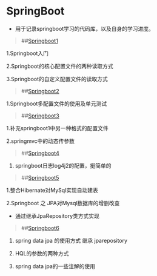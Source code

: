 # SpringBoot

* 用于记录springboot学习的代码库，以及自身的学习进度。

>##[Springboot1](https://kxind.cn/springbootdu-qu-pei-zhi-wen-jian/)

1.Springboot入门

2.Springboot的核心配置文件的两种读取方式

3.Springboot的自定义配置文件的读取方式

>##[Springboot2](https://kxind.cn/)

1.Springboot多配置文件的使用及单元测试

>##[Springboot3](https://kxind.cn/)

1.补充springboot1中另一种格式的配置文件

2.springmvc中的动态传参数

>##[Springboot4](https://kxind.cn)

1. springboot日志log4j2的配置，挺简单的

>##[Springboot5](https://kxind.cn)

1.整合Hibernate对MySql实现自动建表

2.Springboot 之 JPA对Mysql数据库的增删改查

* 通过继承JpaRepository类方式实现

>##[Springboot6](https://kxind.cn)

1. spring data jpa 的使用方式 继承 jparepository
  
2. HQL的参数的两种方式

3. spring data jpa的一些注解的使用

 
